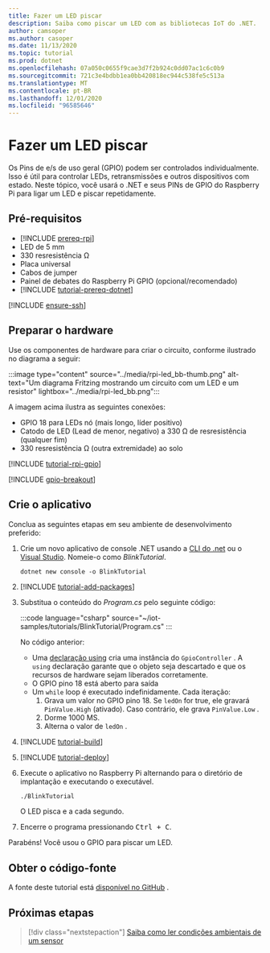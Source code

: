 ```yaml
---
title: Fazer um LED piscar
description: Saiba como piscar um LED com as bibliotecas IoT do .NET.
author: camsoper
ms.author: casoper
ms.date: 11/13/2020
ms.topic: tutorial
ms.prod: dotnet
ms.openlocfilehash: 07a050c0655f9cae3d7f2b924c0dd07ac1c6c0b9
ms.sourcegitcommit: 721c3e4bdbb1ea0bb420818ec944c538fe5c513a
ms.translationtype: MT
ms.contentlocale: pt-BR
ms.lasthandoff: 12/01/2020
ms.locfileid: "96585646"
---
```

# <a name="blink-an-led"></a>Fazer um LED piscar

Os Pins de e/s de uso geral (GPIO) podem ser controlados individualmente. Isso é útil para controlar LEDs, retransmissões e outros dispositivos com estado. Neste tópico, você usará o .NET e seus PINs de GPIO do Raspberry Pi para ligar um LED e piscar repetidamente.

## <a name="prerequisites"></a>Pré-requisitos

- [!INCLUDE [prereq-rpi](../includes/prereq-rpi.md)]
- LED de 5 mm
- 330 resresistência Ω
- Placa universal
- Cabos de jumper
- Painel de debates do Raspberry Pi GPIO (opcional/recomendado)
- [!INCLUDE [tutorial-prereq-dotnet](../includes/tutorial-prereq-dotnet.md)]

[!INCLUDE [ensure-ssh](../includes/ensure-ssh.md)]

## <a name="prepare-the-hardware"></a>Preparar o hardware

Use os componentes de hardware para criar o circuito, conforme ilustrado no diagrama a seguir:

:::image type="content" source="../media/rpi-led_bb-thumb.png" alt-text="Um diagrama Fritzing mostrando um circuito com um LED e um resistor" lightbox="../media/rpi-led_bb.png":::

A imagem acima ilustra as seguintes conexões:

- GPIO 18 para LEDs nó (mais longo, líder positivo)
- Catodo de LED (Lead de menor, negativo) a 330 Ω de resresistência (qualquer fim)
- 330 resresistência Ω (outra extremidade) ao solo

[!INCLUDE [tutorial-rpi-gpio](../includes/tutorial-rpi-gpio.md)]

[!INCLUDE [gpio-breakout](../includes/gpio-breakout.md)]

## <a name="create-the-app"></a>Crie o aplicativo

Conclua as seguintes etapas em seu ambiente de desenvolvimento preferido:

1. Crie um novo aplicativo de console .NET usando a [CLI do .net](../../core/tools/dotnet-new.md) ou o [Visual Studio](../../core/tutorials/with-visual-studio.md). Nomeie-o como *BlinkTutorial*.

    ```dotnetcli
    dotnet new console -o BlinkTutorial
    ```

1. [!INCLUDE [tutorial-add-packages](../includes/tutorial-add-packages.md)]
1. Substitua o conteúdo do *Program.cs* pelo seguinte código:

    :::code language="csharp" source="~/iot-samples/tutorials/BlinkTutorial/Program.cs" :::

    No código anterior:

    - Uma [declaração using](../../csharp/whats-new/csharp-8.md#using-declarations) cria uma instância do `GpioController` . A `using` declaração garante que o objeto seja descartado e que os recursos de hardware sejam liberados corretamente.
    - O GPIO pino 18 está aberto para saída
    - Um `while` loop é executado indefinidamente. Cada iteração:
        1. Grava um valor no GPIO pino 18. Se `ledOn` for true, ele gravará `PinValue.High` (ativado). Caso contrário, ele grava `PinValue.Low` .
        1. Dorme 1000 MS.
        1. Alterna o valor de `ledOn` .

1. [!INCLUDE [tutorial-build](../includes/tutorial-build.md)]
1. [!INCLUDE [tutorial-deploy](../includes/tutorial-deploy.md)]
1. Execute o aplicativo no Raspberry Pi alternando para o diretório de implantação e executando o executável.

    ```bash
    ./BlinkTutorial
    ```

    O LED pisca e a cada segundo.

1. Encerre o programa pressionando <kbd>Ctrl + C</kbd>.

Parabéns! Você usou o GPIO para piscar um LED.

## <a name="get-the-source-code"></a>Obter o código-fonte

A fonte deste tutorial está [disponível no GitHub](https://github.com/MicrosoftDocs/dotnet-iot-assets/tree/master/tutorials/BlinkTutorial) <span class="docon docon-navigate-external x-hidden-focus"></span> .

## <a name="next-steps"></a>Próximas etapas

> [!div class="nextstepaction"]
> [Saiba como ler condições ambientais de um sensor](../tutorials/temp-sensor.md)
